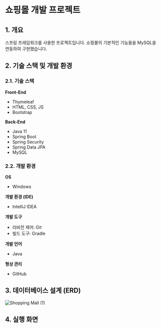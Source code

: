 # 쇼핑몰 개발 프로젝트

## 1. 개요
스프링 프레임워크를 사용한 프로젝트입니다. 쇼핑몰의 기본적인 기능들을 MySQL을 연동하여 구현했습니다.

## 2. 기술 스택 및 개발 환경
### 2.1. 기술 스택
**Front-End**
- Thymeleaf
- HTML, CSS, JS
- Bootstrap  


**Back-End**
- Java 11
- Spring Boot
- Spring Security
- Spring Data JPA
- MySQL   

### 2.2. 개발 환경
**OS**
- Windows  

**개발 환경 (IDE)**
- IntelliJ IDEA  

**개발 도구**
- 리비전 제어: Git
- 빌드 도구: Gradle  

**개발 언어**
- Java  

**형상 관리**
- GitHub

## 3. 데이터베이스 설계 (ERD)
![Shopping Mall (1)](https://user-images.githubusercontent.com/93713151/209469085-d85417eb-7cab-439f-941c-1d1ccd17a29f.png)

## 4. 실행 화면
